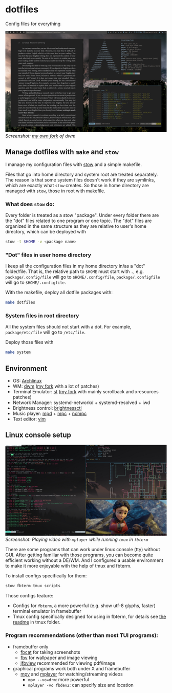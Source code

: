# dotfiles

Config files for everything

![](https://github.com/OliverLew/oliverlew.github.io/blob/pictures/dwm.png?raw=true)
*Screenshot: [my own fork](https://github.com/OliverLew/dwm) of dwm*

## Manage dotfiles with `make` and `stow`

I manage my configuration files with [stow](https://www.gnu.org/software/stow/)
and a simple makefile.

Files that go into home directory and system root are treated separately. The reason is
that some system files doesn't work if they are symlinks, which are exactly what `stow`
creates. So those in home directory are managed with `stow`, those in root with makefile.

### What does `stow` do:

Every folder is treated as a stow "package". Under every folder there are the "dot"
files related to one program or one topic. The "dot" files are organized in the same
structure as they are relative to user's home directory, which can be deployed with
```sh
stow -t $HOME -v <package name>
```

### "Dot" files in user home directory

I keep all the configuration files in my home directory in/as a "dot" folder/file.
That is, the relative path to `$HOME` must start with `.`, e.g.
`package/.config/file` will go to `$HOME/.config/file`,
`package/.configfile` will go to `$HOME/.configfile`.

With the makefile, deploy all dotfile packages with:
```sh
make dotfiles
```

### System files in root directory

All the system files should not start with a dot.
For example, `package/etc/file` will go to `/etc/file`.

Deploy those files with
```sh
make system
```

## Environment

- OS: [Archlinux](http://www.archlinux.org/)
- WM: [dwm](https://dwm.suckless.org/) ([my fork](https://github.com/OliverLew/dwm) with a lot of patches)
- Terminal Emulator: [st](https://st.suckless.org/) ([my fork](https://github.com/OliverLew/st) with mainly scrollback and xresources patches)
- Network Manager: systemd-networkd + systemd-resolved + iwd
- Brightness control: [brightnessctl](https://github.com/Hummer12007/brightnessctl)
- Music player: [mpd](https://github.com/MusicPlayerDaemon/MPD/) + [mpc](https://github.com/MusicPlayerDaemon/mpc) + [ncmpc](https://github.com/MusicPlayerDaemon/ncmpc)
- Text editor: [vim](https://github.com/vim/vim)

## Linux console setup

![test](https://github.com/OliverLew/oliverlew.github.io/blob/pictures/fbterm.png?raw=true)
*Screenshot: Playing video with `mplayer` while running `tmux` in `fbterm`*

There are some programs that can work under linux console (tty) without GUI. After getting
familiar with those programs, you can become quite efficient working without a DE/WM.
And I configured a usable environment to make it more enjoyable with the help of tmux and
fbterm.

To install configs specifically for them:

```sh
stow fbterm tmux scripts
```

Those configs feature:

- Configs for `fbterm`, a more powerful (e.g. show utf-8 glyphs, faster) terminal emulator in framebuffer
- Tmux config specifically designed for using in fbterm, for details see [the readme](tmux/) in tmux folder.

### Program recommendations (other than most TUI programs):
- framebuffer only
  - [fbcat](https://github.com/jwilk/fbcat) for taking screenshots
  - [fbv](https://github.com/godspeed1989/fbv) for wallpaper and image viewing
  - [jfbview](https://github.com/jichu4n/jfbview) recommended for viewing pdf/image
- graphical programs work both under X and framebuffer
  - [mpv](https://github.com/haikarainen/light) and [mplayer](mplayerhq.hu) for watching/streaming videos
    - `mpv --vo=drm`: more powerful
    - `mplayer -vo fbdev2`: can specify size and location
